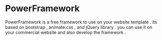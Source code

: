 PowerFramework
==============

PowerFramework is a free framework to use on your website template . its based on bootstrap , animate.css , and jQuery library . you can use it on your commercial website and also develop the framework . 
